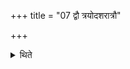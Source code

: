 +++
title = "07 द्वौ त्रयोदशरात्रौ"

+++

<details><summary>थिते</summary>

द्वौ त्रयोदशरात्रौ ७
</details>
